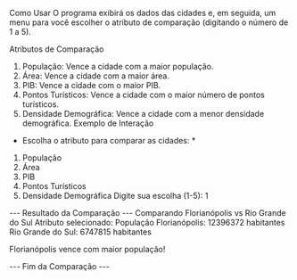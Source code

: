 Como Usar
O programa exibirá os dados das cidades e, em seguida, um menu para você escolher o atributo de comparação (digitando o número de 1 a 5).

Atributos de Comparação
1. População: Vence a cidade com a maior população.
2. Área: Vence a cidade com a maior área.
3. PIB: Vence a cidade com o maior PIB.
4. Pontos Turísticos: Vence a cidade com o maior número de pontos turísticos.
5. Densidade Demográfica: Vence a cidade com a menor densidade demográfica.
Exemplo de Interação
* Escolha o atributo para comparar as cidades: *
1. População
2. Área
3. PIB
4. Pontos Turísticos
5. Densidade Demográfica
Digite sua escolha (1-5): 1

--- Resultado da Comparação ---
Comparando Florianópolis vs Rio Grande do Sul
Atributo selecionado: População
Florianópolis: 12396372 habitantes
Rio Grande do Sul: 6747815 habitantes

Florianópolis vence com maior população!

--- Fim da Comparação ---